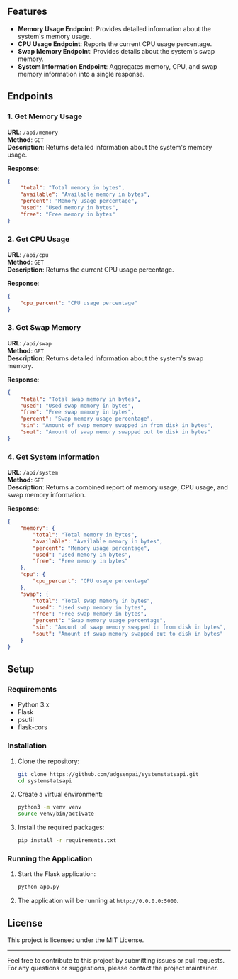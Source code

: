 ## Features

- **Memory Usage Endpoint**: Provides detailed information about the system's memory usage.
- **CPU Usage Endpoint**: Reports the current CPU usage percentage.
- **Swap Memory Endpoint**: Provides details about the system's swap memory.
- **System Information Endpoint**: Aggregates memory, CPU, and swap memory information into a single response.

## Endpoints

### 1. Get Memory Usage

**URL**: `/api/memory`  
**Method**: `GET`  
**Description**: Returns detailed information about the system's memory usage.

**Response**:
```json
{
    "total": "Total memory in bytes",
    "available": "Available memory in bytes",
    "percent": "Memory usage percentage",
    "used": "Used memory in bytes",
    "free": "Free memory in bytes"
}
```

### 2. Get CPU Usage

**URL**: `/api/cpu`  
**Method**: `GET`  
**Description**: Returns the current CPU usage percentage.

**Response**:
```json
{
    "cpu_percent": "CPU usage percentage"
}
```

### 3. Get Swap Memory

**URL**: `/api/swap`  
**Method**: `GET`  
**Description**: Returns detailed information about the system's swap memory.

**Response**:
```json
{
    "total": "Total swap memory in bytes",
    "used": "Used swap memory in bytes",
    "free": "Free swap memory in bytes",
    "percent": "Swap memory usage percentage",
    "sin": "Amount of swap memory swapped in from disk in bytes",
    "sout": "Amount of swap memory swapped out to disk in bytes"
}
```

### 4. Get System Information

**URL**: `/api/system`  
**Method**: `GET`  
**Description**: Returns a combined report of memory usage, CPU usage, and swap memory information.

**Response**:
```json
{
    "memory": {
        "total": "Total memory in bytes",
        "available": "Available memory in bytes",
        "percent": "Memory usage percentage",
        "used": "Used memory in bytes",
        "free": "Free memory in bytes"
    },
    "cpu": {
        "cpu_percent": "CPU usage percentage"
    },
    "swap": {
        "total": "Total swap memory in bytes",
        "used": "Used swap memory in bytes",
        "free": "Free swap memory in bytes",
        "percent": "Swap memory usage percentage",
        "sin": "Amount of swap memory swapped in from disk in bytes",
        "sout": "Amount of swap memory swapped out to disk in bytes"
    }
}
```

## Setup

### Requirements

- Python 3.x
- Flask
- psutil
- flask-cors

### Installation

1. Clone the repository:
    ```bash
    git clone https://github.com/adgsenpai/systemstatsapi.git
    cd systemstatsapi
    ```

2. Create a virtual environment:
    ```bash
    python3 -m venv venv
    source venv/bin/activate
    ```

3. Install the required packages:
    ```bash
    pip install -r requirements.txt
    ```

### Running the Application

1. Start the Flask application:
    ```bash
    python app.py
    ```

2. The application will be running at `http://0.0.0.0:5000`.

## License

This project is licensed under the MIT License.

---

Feel free to contribute to this project by submitting issues or pull requests. For any questions or suggestions, please contact the project maintainer.
 